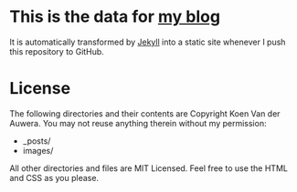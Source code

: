 # This is the data for [my blog](http://atog.be) #

It is automatically transformed by [Jekyll](http://github.com/mojombo/jekyll) into a static site whenever I push this repository to GitHub.

# License #

The following directories and their contents are Copyright Koen Van der Auwera. You may not reuse anything therein without my permission:

* _posts/
* images/

All other directories and files are MIT Licensed. Feel free to use the HTML and CSS as you please.